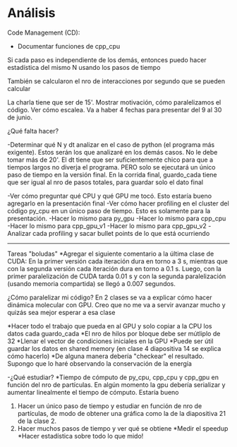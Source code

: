 # Análisis 

Code Management (CD):
* Documentar funciones de cpp_cpu




Si cada paso es independiente de los demás, entonces puedo hacer estadística del mismo N usando los pasos de tiempo


También se calcularon el nro de interacciones por segundo que se pueden calcular

La charla tiene que ser de 15'. Mostrar motivación, cómo paralelizamos el código. Ver cómo escalea. Va a haber 4 fechas para presentar del 9 al 30 de junio. 



¿Qué falta hacer?






-Determinar qué N y dt analizar en el caso de python (el programa más exigente). Estos serán los que analizaré en los demás casos. No le debe tomar más de 20'. El dt tiene que ser suficientemente chico para que a tiempos largos no diverja el programa. PERO solo se ejecutará un único paso de tiempo en la versión final. En la corrida final, guardo_cada tiene que ser igual al nro de pasos totales, para guardar solo el dato final



-Ver cómo preguntar qué CPU y qué GPU me tocó. Esto estaría bueno agregarlo en la presentación final
-Ver cómo hacer profiling en el cluster del código py_cpu en un único paso de tiempo. Esto es solamente para la presentación.
-Hacer lo mismo para py_gpu
-Hacer lo mismo para cpp_cpu
-Hacer lo mismo para cpp_gpu_v1
-Hacer lo mismo para cpp_gpu_v2
-Analizar cada profiling y sacar bullet points de lo que está ocurriendo



-------------------------------
Tareas "boludas"
*Agregar el siguiente comentario a la última clase de CUDA:
En la primer versión cada iteración dura en torno a 3 s, mientras que con la segunda versión cada iteración dura en torno a 0.1 s. Luego, con la primer paralelización de CUDA tarda 0.01 s y con la segunda paralelización (usando memoria compartida) se llegó a 0.007 segundos.

















¿Cómo paralelizar mi código?
En 2 clases se va a explicar cómo hacer dinámica molecular con GPU. Creo que no me va a servir avanzar mucho y quizás sea mejor esperar a esa clase

*Hacer todo el trabajo que pueda en al GPU y solo copiar a la CPU los datos cada guardo_cada
*El nro de hilos por bloque debe ser mútliplo de 32
*Llenar el vector de condiciones iniciales en la GPU
*Puede ser útil guardar los datos en shared memory (en clase 4 diapositiva 14 se explica cómo hacerlo)
*De alguna manera debería "checkear" el resultado. Supongo que lo haré observando la conservación de la energía

-¿Qué estudiar?
*Tiempo de cómputo de py_cpu, cpp_cpu y cpp_gpu en función del nro de partículas. En algún momento la gpu debería serializar y aumentar linealmente el tiempo de cómputo. Estaría bueno
1. Hacer un único paso de tiempo y estudiar en función de nro de partículas, de modo de obtener una gráfica como la de la diapositiva 21 de la clase 2.
2. Hacer muchos pasos de tiempo y ver qué se obtiene
*Medir el speedup
*Hacer estadística sobre todo lo que mido!